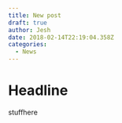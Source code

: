 ```yaml
---
title: New post
draft: true
author: Jesh
date: 2018-02-14T22:19:04.358Z
categories:
  - News
---
```

# Headline 

stuffhere 
